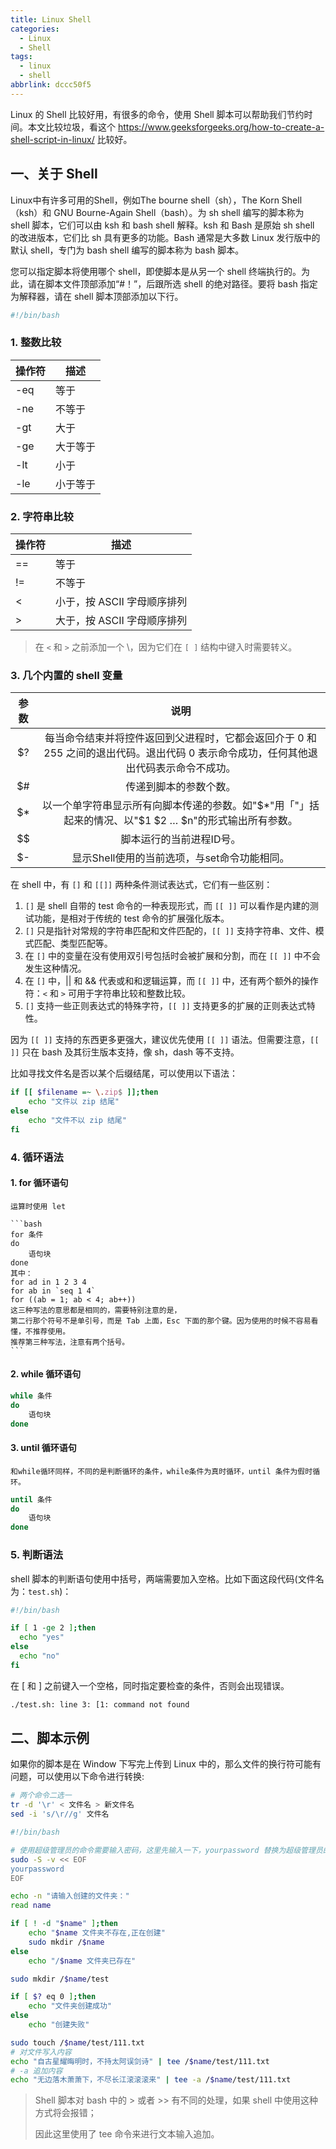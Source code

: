 ```yaml
---
title: Linux Shell
categories:
  - Linux
  - Shell
tags:
  - linux
  - shell
abbrlink: dccc50f5
---
```


Linux 的 Shell 比较好用，有很多的命令，使用 Shell 脚本可以帮助我们节约时间。本文比较垃圾，看这个 https://www.geeksforgeeks.org/how-to-create-a-shell-script-in-linux/ 比较好。

<!-- more -->

## 一、关于 Shell

Linux中有许多可用的Shell，例如The bourne shell（sh），The Korn Shell（ksh）和 GNU Bourne-Again Shell（bash）。为 sh shell 编写的脚本称为 shell 脚本，它们可以由 ksh 和 bash shell 解释。ksh 和 Bash 是原始 sh shell 的改进版本，它们比 sh 具有更多的功能。Bash 通常是大多数 Linux 发行版中的默认 shell，专门为 bash shell 编写的脚本称为 bash 脚本。

您可以指定脚本将使用哪个 shell，即使脚本是从另一个 shell 终端执行的。为此，请在脚本文件顶部添加“#！”，后跟所选 shell 的绝对路径。要将 bash 指定为解释器，请在 shell 脚本顶部添加以下行。

```bash
#!/bin/bash
```

### 1. 整数比较

| 操作符 | 描述     |
| ------ | -------- |
| -eq    | 等于     |
| -ne    | 不等于   |
| -gt    | 大于     |
| -ge    | 大于等于 |
| -lt    | 小于     |
| -le    | 小于等于 |

### 2. 字符串比较

| 操作符 | 描述                        |
| ------ | --------------------------- |
| ==     | 等于                        |
| !=     | 不等于                      |
| \<     | 小于，按 ASCII 字母顺序排列 |
| \>     | 大于，按 ASCII 字母顺序排列 |

> 在 `<` 和 `>` 之前添加一个 \，因为它们在 `[ ]` 结构中键入时需要转义。

### 3. 几个内置的 shell 变量

| 参数  |                                                                 说明                                                                  |
| :---: | :-----------------------------------------------------------------------------------------------------------------------------------: |
|  $?   | 每当命令结束并将控件返回到父进程时，它都会返回介于 0 和 255 之间的退出代码。退出代码 0 表示命令成功，任何其他退出代码表示命令不成功。 |
|  $#   |                                                        传递到脚本的参数个数。                                                         |
|  \$*  |               以一个单字符串显示所有向脚本传递的参数。如"\$*"用「"」括起来的情况、以"\$1 \$2 … \$n"的形式输出所有参数。               |
|  \$$  |                                                       脚本运行的当前进程ID号。                                                        |
|  $-   |                                             显示Shell使用的当前选项，与set命令功能相同。                                              |

在 shell 中，有 `[]` 和 `[[]]` 两种条件测试表达式，它们有一些区别：

1. `[]` 是 shell 自带的 test 命令的一种表现形式，而 `[[ ]]` 可以看作是内建的测试功能，是相对于传统的 test 命令的扩展强化版本。
2. `[]` 只是指针对常规的字符串匹配和文件匹配的，`[[ ]]` 支持字符串、文件、模式匹配、类型匹配等。
3. 在 `[]` 中的变量在没有使用双引号包括时会被扩展和分割，而在 `[[ ]]` 中不会发生这种情况。
4. 在 `[]` 中，|| 和 && 代表或和和逻辑运算，而 `[[ ]]` 中，还有两个额外的操作符：`<` 和 `>` 可用于字符串比较和整数比较。
5. `[]` 支持一些正则表达式的特殊字符，`[[ ]]` 支持更多的扩展的正则表达式特性。

因为 `[[ ]]` 支持的东西更多更强大，建议优先使用 `[[ ]]` 语法。但需要注意，`[[ ]]` 只在 bash 及其衍生版本支持，像 sh，dash 等不支持。

比如寻找文件名是否以某个后缀结尾，可以使用以下语法：

```bash
if [[ $filename =~ \.zip$ ]];then
    echo "文件以 zip 结尾"
else
    echo "文件不以 zip 结尾"
fi
```

### 4. 循环语法

#### 1. for 循环语句

    运算时使用 let

    ```bash
    for 条件
    do  
        语句块
    done
    其中：
    for ad in 1 2 3 4
    for ab in `seq 1 4`
    for ((ab = 1; ab < 4; ab++))
    这三种写法的意思都是相同的，需要特别注意的是，
    第二行那个符号不是单引号，而是 Tab 上面，Esc 下面的那个键。因为使用的时候不容易看懂，不推荐使用。
    推荐第三种写法，注意有两个括号。
    ```

#### 2. while 循环语句

```bash
while 条件
do 
    语句块
done
```

#### 3. until 循环语句

    和while循环同样，不同的是判断循环的条件，while条件为真时循环，until 条件为假时循环。

```bash
until 条件
do 
    语句块
done
```

### 5. 判断语法

shell 脚本的判断语句使用中括号，两端需要加入空格。比如下面这段代码(文件名为：`test.sh`)：

```bash test.sh
#!/bin/bash

if [ 1 -ge 2 ];then
  echo "yes"
else
  echo "no"
fi
```

在 [ 和 ] 之前键入一个空格，同时指定要检查的条件，否则会出现错误。

```bash
./test.sh: line 3: [1: command not found
```

## 二、脚本示例

如果你的脚本是在 Window 下写完上传到 Linux 中的，那么文件的换行符可能有问题，可以使用以下命令进行转换:
```bash
# 两个命令二选一
tr -d '\r' < 文件名 > 新文件名
sed -i 's/\r//g' 文件名
```

```bash
#!/bin/bash

# 使用超级管理员的命令需要输入密码，这里先输入一下，yourpassword 替换为超级管理员的密码
sudo -S -v << EOF
yourpassword
EOF

echo -n "请输入创建的文件夹："
read name

if [ ! -d "$name" ];then
    echo "$name 文件夹不存在,正在创建"
    sudo mkdir /$name
else 
    echo "/$name 文件夹已存在"

sudo mkdir /$name/test

if [ $? eq 0 ];then
    echo "文件夹创建成功"
else 
    echo "创建失败"

sudo touch /$name/test/111.txt 
# 对文件写入内容
echo "自古星耀晦明时，不持太阿误剑诗" | tee /$name/test/111.txt
# -a 追加内容
echo "无边落木萧萧下，不尽长江滚滚滚来" | tee -a /$name/test/111.txt
```

> Shell 脚本对 bash 中的 > 或者 >> 有不同的处理，如果 shell 中使用这种方式将会报错；
> 
> 因此这里使用了 tee 命令来进行文本输入追加。
